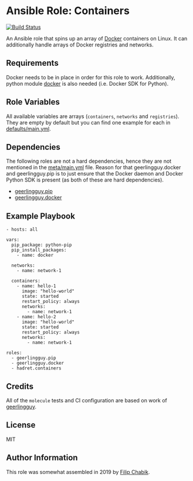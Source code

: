 Ansible Role: Containers
========================

[![Build Status](https://travis-ci.com/hadret/ansible-role-containers.svg?branch=master)](https://travis-ci.com/hadret/ansible-role-containers)

An Ansible role that spins up an array of [Docker](https://docker.com)
containers on Linux. It can additionally handle arrays of Docker registries
and networks.

Requirements
------------

Docker needs to be in place in order for this role to work. Additionally, python
module [docker](https://pypi.org/project/docker) is also needed (i.e. Docker
SDK for Python).

Role Variables
--------------

All available variables are arrays (`containers`, `networks` and `registries`).
They are empty by default but you can find one example for each in
[defaults/main.yml](defaults/main.yml).

Dependencies
------------

The following roles are not a hard dependencies, hence they are not mentioned
in the [meta/main.yml](meta/main.yml) file. Reason for that geerlingguy.docker
and geerlingguy.pip is to just ensure that the Docker daemon and Docker Python
SDK is present (as both of these are hard dependencies).

- [geerlingguy.pip](https://github.com/geerlingguy/ansible-role-pip)
- [geerlingguy.docker](https://github.com/geerlingguy/ansible-role-docker)

Example Playbook
----------------

```
- hosts: all

vars:
  pip_package: python-pip
  pip_install_packages:
    - name: docker

  networks:
    - name: network-1

  containers:
    - name: hello-1
      image: "hello-world"
      state: started
      restart_policy: always
      networks:
        - name: network-1
    - name: hello-2
      image: "hello-world"
      state: started
      restart_policy: always
      networks:
        - name: network-1

roles:
  - geerlingguy.pip
  - geerlingguy.docker
  - hadret.containers
```

Credits
-------

All of the `molecule` tests and CI configuration are based on work of
[geerlingguy](https://github.com/geerlingguy).

License
-------

MIT

Author Information
------------------

This role was somewhat assembled in 2019 by [Filip Chabik](https://chabik.com).
